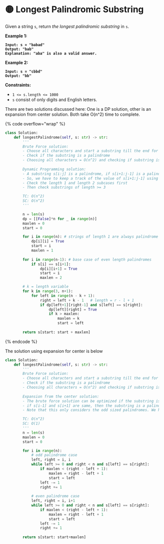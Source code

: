 # 🟡 Longest Palindromic Substring

Given a string `s`, return _the longest_ _palindromic_ _substring_ in `s`.

**Example 1:**

<pre><code><strong>Input: s = "babad"
</strong><strong>Output: "bab"
</strong><strong>Explanation: "aba" is also a valid answer.
</strong></code></pre>

**Example 2:**

<pre><code><strong>Input: s = "cbbd"
</strong><strong>Output: "bb"
</strong></code></pre>

**Constraints:**

* `1 <= s.length <= 1000`
* `s` consist of only digits and English letters.

There are two solutions discussed here: One is a DP solution, other is an expansion from center solution. Both take O(n^2) time to complete.&#x20;

{% code overflow="wrap" %}
```python
class Solution:
    def longestPalindrome(self, s: str) -> str:
        '''
        Brute Force solution: 
        - Choose all characters and start a substring till the end for each
        - Check if the substring is a palindrome
        - Choosing all characters = O(n^2) and checking if substring is palindrome = O(n) -> TC: O(n^3)
        
        Dynamic Programming solution: 
        - A substring s[i:j] is a palindrome, if s[i+1:j-1] is a palindrome and s[i] == s[j]
        - So, we have to keep a track of the value of s[i+1:j-1] using a 2D table
        - Check the length 1 and length 2 subcases first
        - Then check substrings of length >= 3

        TC: O(n^2)
        SC: O(n^2)
        '''

        n = len(s)
        dp = [[False]*n for _ in range(n)]
        maxlen = 0
        start = 0

        for i in range(n): # strings of length 1 are always palindrome
            dp[i][i] = True
            start = i
            maxlen = 1
        
        for i in range(n-1): # base case of even length palindromes
            if s[i] == s[i+1]:
                dp[i][i+1] = True
                start = i
                maxlen = 2

        # k = length variable
        for k in range(3, n+1): 
            for left in range(n - k + 1):
                right = left + k - 1   # length = r - l + 1
                if dp[left+1][right-1] and s[left] == s[right]:
                    dp[left][right] = True
                    if k > maxlen:
                        maxlen = k
                        start = left
        
        return s[start: start + maxlen]
```
{% endcode %}

The solution using expansion for center is below

```python
class Solution:
    def longestPalindrome(self, s: str) -> str:
        '''
        Brute Force solution: 
        - Choose all characters and start a substring till the end for each
        - Check if the substring is a palindrome
        - Choosing all characters = O(n^2) and checking if substring is palindrome = O(n) -> TC: O(n^3)
        
        Expansion from the center solution: 
        - The brute force solution can be optimized if the substring is traversed from the center to its edges, i.e. start from index i and expand to i-1 and i+1 and so on
        - if s[i-1] and s[i+1] are same, then the substring is a palindrome
        - Note that this only considers the odd sized palindromes. We have to use a different case to figure out even sized palindromes

        TC: O(n^2)
        SC: O(1)
        '''
        n = len(s)
        maxlen = 0
        start = 0

        for i in range(n):
            # odd palindrome case
            left, right = i, i
            while left >= 0 and right < n and s[left] == s[right]:
                if maxlen < (right - left + 1):
                    maxlen = right - left + 1
                    start = left 
                left -= 1
                right += 1
            
            # even palindrome case
            left, right = i, i+1
            while left >= 0 and right < n and s[left] == s[right]:
                if maxlen < (right - left + 1):
                    maxlen = right - left + 1
                    start = left 
                left -= 1
                right += 1
        
        return s[start: start+maxlen]
```

